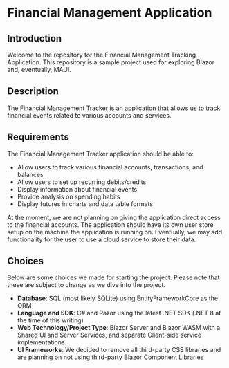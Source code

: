 # Financial Management Application

## Introduction
Welcome to the repository for the Financial Management Tracking Application. This repository is a sample project used for exploring Blazor and, eventually, MAUI.

## Description
The Financial Management Tracker is an application that allows us to track financial events related to various accounts and services.

## Requirements
The Financial Management Tracker application should be able to:
- Allow users to track various financial accounts, transactions, and balances
- Allow users to set up recurring debits/credits
- Display information about financial events
- Provide analysis on spending habits
- Display futures in charts and data table formats

At the moment, we are not planning on giving the application direct access to the financial accounts. The application should have its own user store setup on the machine the application is running on. Eventually, we may add functionality for the user to use a cloud service to store their data.

## Choices
Below are some choices we made for starting the project. Please note that these are subject to change as we dive into the project.
- **Database**: SQL (most likely SQLite) using EntityFrameworkCore as the ORM
- **Language and SDK**: C# and Razor using the latest .NET SDK (.NET 8 at the time of this writing)
- **Web Technology/Project Type**: Blazor Server and Blazor WASM with a Shared UI and Server Services, and separate Client-side service implementations
- **UI Frameworks**: We decided to remove all third-party CSS libraries and are planning on not using third-party Blazor Component Libraries